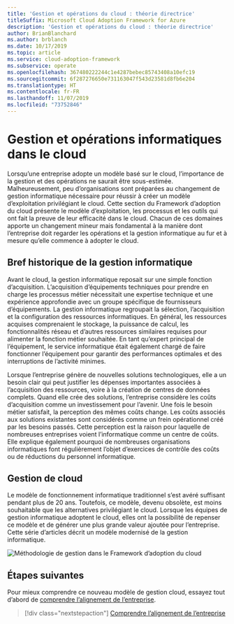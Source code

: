 ```yaml
---
title: 'Gestion et opérations du cloud : théorie directrice'
titleSuffix: Microsoft Cloud Adoption Framework for Azure
description: 'Gestion et opérations du cloud : théorie directrice'
author: BrianBlanchard
ms.author: brblanch
ms.date: 10/17/2019
ms.topic: article
ms.service: cloud-adoption-framework
ms.subservice: operate
ms.openlocfilehash: 367480222244c1e4287bebec85743408a10efc19
ms.sourcegitcommit: 6f287276650e731163047f543d23581d8fb6e204
ms.translationtype: HT
ms.contentlocale: fr-FR
ms.lasthandoff: 11/07/2019
ms.locfileid: "73752846"
---
```

# <a name="it-management-and-operations-in-the-cloud"></a>Gestion et opérations informatiques dans le cloud

Lorsqu’une entreprise adopte un modèle basé sur le cloud, l’importance de la gestion et des opérations ne saurait être sous-estimée. Malheureusement, peu d’organisations sont préparées au changement de gestion informatique nécessaire pour réussir à créer un modèle d’exploitation privilégiant le cloud. Cette section du Framework d’adoption du cloud présente le modèle d’exploitation, les processus et les outils qui ont fait la preuve de leur efficacité dans le cloud. Chacun de ces domaines apporte un changement mineur mais fondamental à la manière dont l’entreprise doit regarder les opérations et la gestion informatique au fur et à mesure qu’elle commence à adopter le cloud.

## <a name="brief-history-of-it-management"></a>Bref historique de la gestion informatique

Avant le cloud, la gestion informatique reposait sur une simple fonction d’acquisition. L’acquisition d’équipements techniques pour prendre en charge les processus métier nécessitait une expertise technique et une expérience approfondie avec un groupe spécifique de fournisseurs d’équipements. La gestion informatique regroupait la sélection, l’acquisition et la configuration des ressources informatiques. En général, les ressources acquises comprenaient le stockage, la puissance de calcul, les fonctionnalités réseau et d’autres ressources similaires requises pour alimenter la fonction métier souhaitée. En tant qu’expert principal de l’équipement, le service informatique était également chargé de faire fonctionner l’équipement pour garantir des performances optimales et des interruptions de l’activité minimes.

Lorsque l’entreprise génère de nouvelles solutions technologiques, elle a un besoin clair qui peut justifier les dépenses importantes associées à l’acquisition des ressources, voire à la création de centres de données complets. Quand elle crée des solutions, l’entreprise considère les coûts d’acquisition comme un investissement pour l’avenir. Une fois le besoin métier satisfait, la perception des mêmes coûts change. Les coûts associés aux solutions existantes sont considérés comme un frein opérationnel créé par les besoins passés. Cette perception est la raison pour laquelle de nombreuses entreprises voient l’informatique comme un centre de coûts. Elle explique également pourquoi de nombreuses organisations informatiques font régulièrement l’objet d’exercices de contrôle des coûts ou de réductions du personnel informatique.

## <a name="cloud-management"></a>Gestion de cloud

Le modèle de fonctionnement informatique traditionnel s’est avéré suffisant pendant plus de 20 ans. Toutefois, ce modèle, devenu obsolète, est moins souhaitable que les alternatives privilégiant le cloud. Lorsque les équipes de gestion informatique adoptent le cloud, elles ont la possibilité de repenser ce modèle et de générer une plus grande valeur ajoutée pour l’entreprise. Cette série d’articles décrit un modèle modernisé de la gestion informatique.

![Méthodologie de gestion dans le Framework d’adoption du cloud](../../_images/manage/caf-manage.png)

## <a name="next-steps"></a>Étapes suivantes

Pour mieux comprendre ce nouveau modèle de gestion cloud, essayez tout d’abord de [comprendre l’alignement de l’entreprise](./business-alignment.md).

> [!div class="nextstepaction"]
> [Comprendre l’alignement de l’entreprise](./business-alignment.md)
